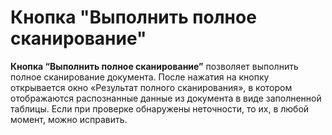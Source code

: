 # Кнопка "Выполнить полное сканирование"

**Кнопка “Выполнить полное сканирование”** позволяет выполнить полное сканирование документа. После нажатия на кнопку открывается окно «Результат полного сканирования», в котором отображаются распознанные данные из документа в виде заполненной таблицы. Если при проверке обнаружены неточности, то их, в любой момент, можно исправить.

<figure><img src="https://lh7-rt.googleusercontent.com/docsz/AD_4nXdnFtI4kI7ZtkbBmQJNF1LIVmyODW51DymGzR_ZzVPh623etBfW_fjcReN_CkA4iSPItZzl0VMk3_ZDPMBzrWwk7oNq1BjDvHYzpcED_P2YeLEtW6NEv1ddSF4uNMKAfGP7Dqrseyjusb9p3pkP6qRiNk6l?key=MBC6hVHKTrgfBdJNL64AXQ" alt=""><figcaption></figcaption></figure>
